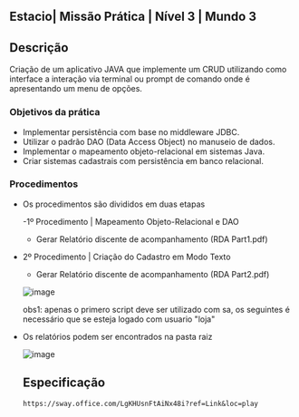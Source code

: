## Estacio| Missão Prática | Nível 3 | Mundo 3

## Descrição

 Criação de um aplicativo JAVA que implemente um CRUD utilizando como interface a interação via terminal ou prompt de comando onde é apresentando um menu de opções.
     

### Objetivos da prática

  - Implementar persistência com base no middleware JDBC.
  - Utilizar o padrão DAO (Data Access Object) no manuseio de dados.
  - Implementar o mapeamento objeto-relacional em sistemas Java.
  - Criar sistemas cadastrais com persistência em banco relacional.
   
### Procedimentos

- Os procedimentos são divididos em duas etapas

  -1º Procedimento | Mapeamento Objeto-Relacional e DAO
     -   Gerar Relatório discente de acompanhamento (RDA Part1.pdf) 
      
   
 -  2º Procedimento | Criação do Cadastro em Modo Texto    
     -   Gerar Relatório discente de acompanhamento (RDA Part2.pdf)
    
   
     ![image](https://github.com/msbzz/estacio.m3.n2/assets/44148209/f6cb17bd-ec42-4092-bfff-7635eaea8870)

    obs1: apenas o primero script deve ser utilizado com sa, os seguintes é necessário que se esteja logado com usuario "loja"


 - Os relatórios podem ser encontrados na pasta raiz

    ![image](https://github.com/msbzz/estacio.m3.n2/assets/44148209/918b82ca-3055-4bb4-91c2-7de81782f761)


     
     ## Especificação
       https://sway.office.com/LgKHUsnFtAiNx48i?ref=Link&loc=play
    
   
